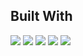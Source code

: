 ## Built With
<img src="https://img.shields.io/badge/nextjs-000000?style=for-the-badge&logo=Next.js&logoColor=white"> <img src="https://img.shields.io/badge/Typescript-3178C6?style=for-the-badge&logo=Typescript&logoColor=white"> <img src="https://img.shields.io/badge/gatsby-663399?style=for-the-badge&logo=gatsby&logoColor=white"> <img src="https://img.shields.io/badge/gatsby-F03E2F?style=for-the-badge&logo=sanity&logoColor=white"> <img src="https://img.shields.io/badge/gatsby-FFCA28?style=for-the-badge&logo=firebase&logoColor=white">
